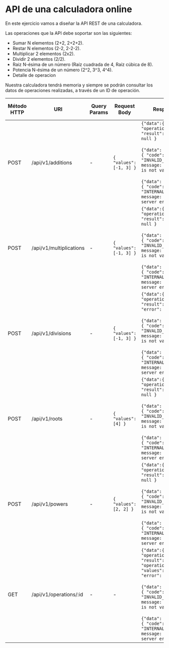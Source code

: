 # API de una calculadora online

En este ejercicio vamos a diseñar la API REST de una calculadora.

Las operaciones que la API debe soportar son las siguientes:
- Sumar N elementos (2+2, 2+2+2).
- Restar N elementos (2-2, 2-2-2).
- Multiplicar 2 elementos (2x2).
- Dividir 2 elementos (2/2).
- Raiz N-ésima de un número (Raíz cuadrada de 4, Raíz cúbica de 8).
- Potencia N-ésima de un número (2^2, 3^3, 4^4).
- Detalle de operacion

Nuestra calculadora tendrá memoria y siempre se podrán consultar los datos de operaciones realizadas, a través de un ID de operación.


| Método HTTP | URI                     | Query Params | Request Body              | Response Body                                                                                                                                                                                                                                                                                                                            | Códigos HTTP de respuesta                        |
|-------------|-------------------------|--------------|---------------------------|------------------------------------------------------------------------------------------------------------------------------------------------------------------------------------------------------------------------------------------------------------------------------------------------------------------------------------------|--------------------------------------------------|
| POST        | /api/v1/additions       | -            | ``{ "values": [-1, 3] }`` | ``{"data":{ "operation_id": 1, "result": 2 }, "error": null }`` <br/> <br/> ``{"data": null, "error": { "code": "INVALID_OPERATION", message: "This operation is not valid" } }`` <br/><br/> ``{"data": null, "error": { "code": "INTERNAL_SERVER_ERROR", message: "Internal server error" } }``                                         | 200 OK <br/><br/> 400 Bad Request <br/> <br/>500 |
| POST        | /api/v1/multiplications | -            | ``{ "values": [-1, 3] }`` | ``{"data":{ "operation_id": 1, "result": -3}, "error": null }`` <br/> <br/> ``{"data": null, "error": { "code": "INVALID_OPERATION", message: "This operation is not valid" } }`` <br/><br/> ``{"data": null, "error": { "code": "INTERNAL_SERVER_ERROR", message: "Internal server error" } }``                                         | 200 OK <br/><br/> 400 Bad Request <br/> <br/>500 |
| POST        | /api/v1/divisions       | -            | ``{ "values": [-1, 3] }`` | ``{"data":{ "operation_id": 1, "result": 0.33}, "error": null }`` <br/> <br/> ``{"data": null, "error": { "code": "INVALID_OPERATION", message: "This operation is not valid" } }`` <br/><br/> ``{"data": null, "error": { "code": "INTERNAL_SERVER_ERROR", message: "Internal server error" } }``                                       | 200 OK <br/><br/> 400 Bad Request <br/> <br/>500 |
| POST        | /api/v1/roots           | -            | ``{ "values": [4] }``     | ``{"data":{ "operation_id": 1, "result": 2}, "error": null }`` <br/> <br/> ``{"data": null, "error": { "code": "INVALID_OPERATION", message: "This operation is not valid" } }`` <br/><br/> ``{"data": null, "error": { "code": "INTERNAL_SERVER_ERROR", message: "Internal server error" } }``                                          | 200 OK <br/><br/> 400 Bad Request <br/> <br/>500 |
| POST        | /api/v1/powers          | -            | ``{ "values": [2, 2] }``  | ``{"data":{ "operation_id": 1, "result": 4}, "error": null }`` <br/> <br/> ``{"data": null, "error": { "code": "INVALID_OPERATION", message: "This operation is not valid" } }`` <br/><br/> ``{"data": null, "error": { "code": "INTERNAL_SERVER_ERROR", message: "Internal server error" } }``                                          | 200 OK <br/><br/> 400 Bad Request <br/> <br/>500 |
| GET         | /api/v1/operations/:id  | -            | -                         | ``{"data":{ "operation_id": 1, "result": 4, "operation": "power", "values": [2, 2]} , "error": null }`` <br/> <br/> ``{"data": null, "error": { "code": "INVALID_OPERATION", message: "This operation is not valid" } }`` <br/><br/> ``{"data": null, "error": { "code": "INTERNAL_SERVER_ERROR", message: "Internal server error" } }`` | 200 OK <br/><br/> 400 Bad Request <br/> <br/>500 |
